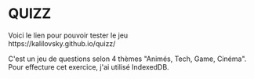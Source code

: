 <h1>QUIZZ</h1>
<p>Voici le lien pour pouvoir tester le jeu <br>https://kalilovsky.github.io/quizz/ </p>

C'est un jeu de questions selon 4 thèmes "Animés, Tech, Game, Cinéma".
Pour effecture cet exercice, j'ai utilisé IndexedDB.
